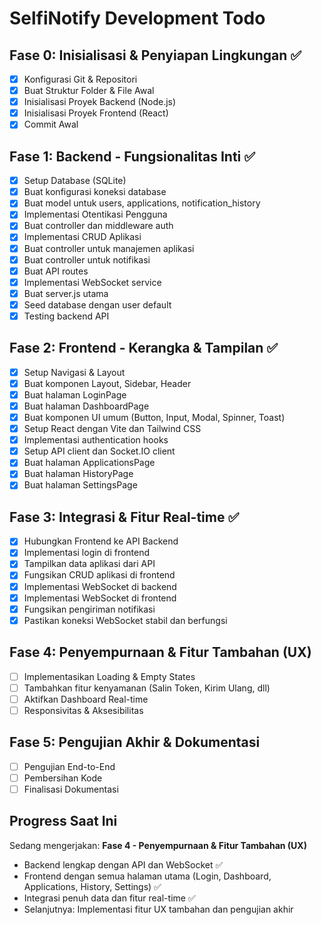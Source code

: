 # SelfiNotify Development Todo

## Fase 0: Inisialisasi & Penyiapan Lingkungan ✅
- [x] Konfigurasi Git & Repositori
- [x] Buat Struktur Folder & File Awal
- [x] Inisialisasi Proyek Backend (Node.js)
- [x] Inisialisasi Proyek Frontend (React)
- [x] Commit Awal

## Fase 1: Backend - Fungsionalitas Inti ✅
- [x] Setup Database (SQLite)
- [x] Buat konfigurasi koneksi database
- [x] Buat model untuk users, applications, notification_history
- [x] Implementasi Otentikasi Pengguna
- [x] Buat controller dan middleware auth
- [x] Implementasi CRUD Aplikasi
- [x] Buat controller untuk manajemen aplikasi
- [x] Buat controller untuk notifikasi
- [x] Buat API routes
- [x] Implementasi WebSocket service
- [x] Buat server.js utama
- [x] Seed database dengan user default
- [x] Testing backend API

## Fase 2: Frontend - Kerangka & Tampilan ✅
- [x] Setup Navigasi & Layout
- [x] Buat komponen Layout, Sidebar, Header
- [x] Buat halaman LoginPage
- [x] Buat halaman DashboardPage
- [x] Buat komponen UI umum (Button, Input, Modal, Spinner, Toast)
- [x] Setup React dengan Vite dan Tailwind CSS
- [x] Implementasi authentication hooks
- [x] Setup API client dan Socket.IO client
- [x] Buat halaman ApplicationsPage
- [x] Buat halaman HistoryPage
- [x] Buat halaman SettingsPage

## Fase 3: Integrasi & Fitur Real-time ✅
- [x] Hubungkan Frontend ke API Backend
- [x] Implementasi login di frontend
- [x] Tampilkan data aplikasi dari API
- [x] Fungsikan CRUD aplikasi di frontend
- [x] Implementasi WebSocket di backend
- [x] Implementasi WebSocket di frontend
- [x] Fungsikan pengiriman notifikasi
- [x] Pastikan koneksi WebSocket stabil dan berfungsi

## Fase 4: Penyempurnaan & Fitur Tambahan (UX)
- [ ] Implementasikan Loading & Empty States
- [ ] Tambahkan fitur kenyamanan (Salin Token, Kirim Ulang, dll)
- [ ] Aktifkan Dashboard Real-time
- [ ] Responsivitas & Aksesibilitas

## Fase 5: Pengujian Akhir & Dokumentasi
- [ ] Pengujian End-to-End
- [ ] Pembersihan Kode
- [ ] Finalisasi Dokumentasi

## Progress Saat Ini
Sedang mengerjakan: **Fase 4 - Penyempurnaan & Fitur Tambahan (UX)**
- Backend lengkap dengan API dan WebSocket ✅
- Frontend dengan semua halaman utama (Login, Dashboard, Applications, History, Settings) ✅
- Integrasi penuh data dan fitur real-time ✅
- Selanjutnya: Implementasi fitur UX tambahan dan pengujian akhir

